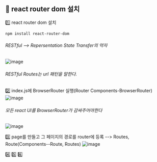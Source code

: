 ## 🤶 react router dom 설치




1️⃣ react router dom 설치
```
npm install react-router-dom
```

###### RESTful --> Repersentation State Transfer의 약자 
![image](https://github.com/gogoringhye/read/assets/145514996/9234421b-ac59-45d8-b031-42dbd004b35e)
###### RESTful Routes는 url 패턴을 말한다.


2️⃣ index.js에 BrowserRouter 실행(Router Components-BrowserRouter)
![image](https://github.com/gogoringhye/read/assets/145514996/be34c631-7bd9-4466-8bff-131b2610cb8a)
###### 모든 react UI를 BrowserRouter가 감싸주어야한다
![image](https://github.com/gogoringhye/read/assets/145514996/19268759-4651-4b3c-8292-ac74a6ab673c)

3️⃣ page를 만들고 그 페이지의 경로를 router에 등록 --> Routes, Route(Components--Route, Routes)
![image](https://github.com/gogoringhye/read/assets/145514996/6a266d43-43eb-4477-80ef-5ec16552f7fb)

4️⃣
5️⃣
6️⃣


